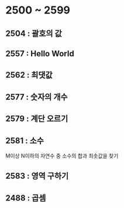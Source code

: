 # 2500 ~ 2599


## 2504 : 괄호의 값

## 2557 : Hello World

## 2562 : 최댓값

## 2577 : 숫자의 개수

## 2579 : 계단 오르기

## 2581 : 소수
M이상 N이하의 자연수 중 소수의 합과 최솟값을 찾기

## 2583 : 영역 구하기

## 2488 : 곱셈
